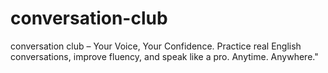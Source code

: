 # conversation-club
conversation club – Your Voice, Your Confidence. Practice real English conversations, improve fluency, and speak like a pro. Anytime. Anywhere."
